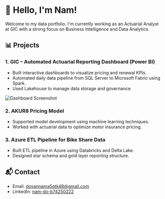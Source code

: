 # 👋 Hello, I'm Nam!
Welcome to my data portfolio. I'm currently working as an Actuarial Analyst at GIC with a strong focus on Business Intelligence and Data Analytics.

## 📊 Projects

### 1. GIC – Automated Actuarial Reporting Dashboard (Power BI)
- Built interactive dashboards to visualize pricing and renewal KPIs.
- Automated daily data pipeline from SQL Server to Microsoft Fabric using Spark.
- Used Lakehouse to manage data storage and governance.

![Dashboard Screenshot](images/gic_dashboard.png)

### 2. AKUR8 Pricing Model
- Supported model development using machine learning techniques.
- Worked with actuarial data to optimize motor insurance pricing.

### 3. Azure ETL Pipeline for Bike Share Data
- Built ETL pipeline in Azure using Databricks and Delta Lake.
- Designed star schema and gold layer reporting structure.

## 📬 Contact
- Email: dovannama5qtk48@gmail.com
- LinkedIn: [nam-do-b74250222](https://www.linkedin.com/in/nam-do-b74250222/)

